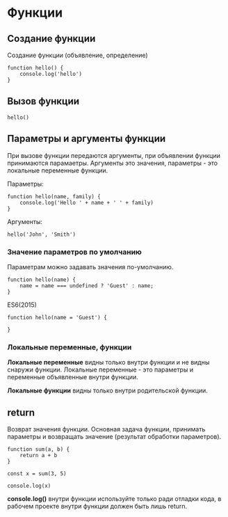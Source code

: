 # Функции
## Создание функции
Создание функции (объявление, определение)

    function hello() {
        console.log('hello')
    }

## Вызов функции
    hello()

## Параметры и аргументы функции
При вызове функции передаются аргументы, при объявлении функции принимаются парамаетры. Аргументы это значения, параметры - это локальные переменные функции.

Параметры:

    function hello(name, family) {
        console.log('Hello ' + name + ' ' + family)
    }
    
Аргументы:

    hello('John', 'Smith')

### Значение параметров по умолчанию
Параметрам можно задавать значения по-умолчанию.

    function hello(name) {
        name = name === undefined ? 'Guest' : name;
    }

ES6(2015)

    function hello(name = 'Guest') {
    
    }

### Локальные переменные, функции
**Локальные переменные** видны только внутри функции и не видны снаружи функции. Локальные переменные - это параметры и переменные объявленные внутри функции.

**Локальные функции** видны только внутри родительской функции.

## return
Возврат значения функции. Основная задача функции, принимать параметры и возвращать значение (результат обработки параметров).

    function sum(a, b) {
        return a + b
    }

    const x = sum(3, 5)

    console.log(x)

**console.log()** внутри функции используйте только ради отладки кода, в рабочем проекте внутри функции должен быть лишь return.